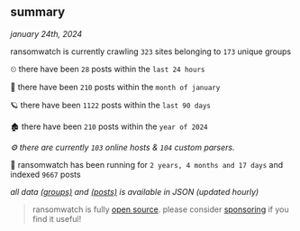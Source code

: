 
## summary
_january 24th, 2024_

ransomwatch is currently crawling `323` sites belonging to `173` unique groups

⏲ there have been `28` posts within the `last 24 hours`

🦈 there have been `210` posts within the `month of january`

🪐 there have been `1122` posts within the `last 90 days`

🏚 there have been `210` posts within the `year of 2024`

_⚙️ there are currently `103` online hosts & `104` custom parsers._

🦕 ransomwatch has been running for `2 years, 4 months and 17 days` and indexed `9667` posts

_all data  [(groups)](http://ransomwhat.telemetry.ltd/groups) and [(posts)](http://ransomwhat.telemetry.ltd/posts) is available in JSON (updated hourly)_

> ransomwatch is fully [open source](https://github.com/joshhighet/ransomwatch#ransomwatch--). please consider [sponsoring](https://github.com/sponsors/joshhighet) if you find it useful!
